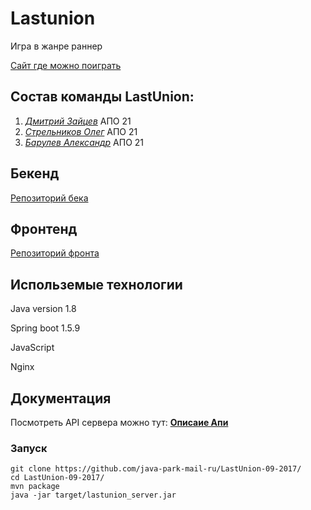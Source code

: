 # Lastunion
Игра в жанре раннер

[Сайт где можно поиграть](https://lastunion.ml)
## Состав команды LastUnion:
1) <a href="https://github.com/HaseProgram" style="font-style: italic;">Дмитрий Зайцев</a> АПО 21
2) <a href="https://github.com/strelnikoff" style="font-style: italic;">Стрельников Олег</a> АПО 21
3) <a href="https://github.com/HustonMmmavr" style="font-style: italic;">Барулев Александр</a> АПО 21

## Бекенд
[Репозиторий бека](https://github.com/java-park-mail-ru/LastUnion-09-2017/)

## Фронтенд
[Репозиторий фронта](https://github.com/frontend-park-mail-ru/2017_2_LastUnion)

## Использемые технологии
Java version 1.8

Spring boot 1.5.9

JavaScript

Nginx

## Документация
Посмотреть API сервера можно тут: <a href="https://app.swaggerhub.com/apis/HustonMmmavr/server_api/1.0.0" style="font-weight: bold">Описаие Апи</a>

### Запуск
    git clone https://github.com/java-park-mail-ru/LastUnion-09-2017/
    cd LastUnion-09-2017/
    mvn package
    java -jar target/lastunion_server.jar
